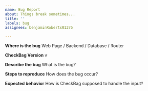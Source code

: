 ```yaml
---
name: Bug Report
about: Things break sometimes...
title: ''
labels: bug
assignees: benjaminRoberts01375

---
```


**Where is the bug**
Web Page / Backend / Database / Router

**CheckBag Version**
v

**Describe the bug**
What is the bug?


**Steps to reproduce**
How does the bug occur?


**Expected behavior**
How is CheckBag supposed to handle the input?
